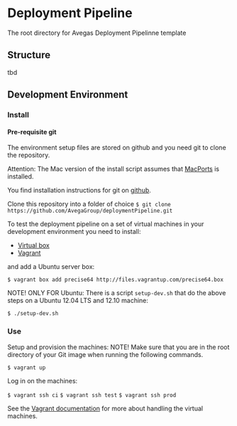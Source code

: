 Deployment Pipeline
===================

The root directory for Avegas Deployment Pipelinne template

Structure
---------
tbd


Development Environment
-----------------------

### Install ###

#### Pre-requisite git
The environment setup files are stored on github and you need git to clone the repository.

Attention: The Mac version of the install script assumes that [MacPorts](http://www.macports.org/) is installed.

You find installation instructions for git on [github](https://help.github.com/articles/set-up-git).

Clone this repository into a folder of choice
`$ git clone https://github.com/AvegaGroup/deploymentPipeline.git`

To test the deployment pipeline on a set of virtual machines in your development environment you need to install:

* [Virtual box](https://www.virtualbox.org/wiki/Downloads)
* [Vagrant](http://docs.vagrantup.com/v2/installation/index.html)

and add a Ubuntu server box:

`$ vagrant box add precise64 http://files.vagrantup.com/precise64.box`

NOTE! ONLY FOR Ubuntu: There is a script `setup-dev.sh` that do the above steps on a Ubuntu 12.04 LTS and 12.10 machine:

`$ ./setup-dev.sh`

### Use ###

Setup and provision the machines:
NOTE! Make sure that you are in the root directory of your Git image when running the following commands.

`$ vagrant up`

Log in on the machines:

`$ vagrant ssh ci`
`$ vagrant ssh test`
`$ vagrant ssh prod`

See the [Vagrant documentation](http://docs.vagrantup.com/v2/) for more about handling the virtual machines.
